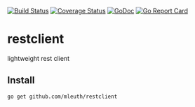[![Build Status](https://travis-ci.org/maprost/restclient.svg)](https://travis-ci.org/maprost/restclient)
[![Coverage Status](https://coveralls.io/repos/github/maprost/restclient/badge.svg)](https://coveralls.io/github/maprost/restclient)
[![GoDoc](https://godoc.org/github.com/maprost/restclient?status.svg)](https://godoc.org/github.com/maprost/restclient)
[![Go Report Card](https://goreportcard.com/badge/github.com/maprost/restclient)](https://goreportcard.com/report/github.com/maprost/restclient)

# restclient
lightweight rest client

## Install
```
go get github.com/mleuth/restclient
```

